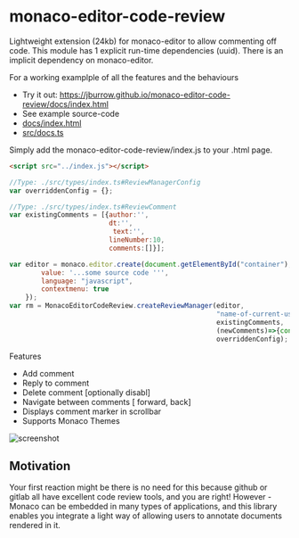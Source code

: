 # monaco-editor-code-review
Lightweight extension (24kb) for monaco-editor to allow commenting off code. 
This module has 1 explicit run-time dependencies (uuid). There is an implicit dependency on monaco-editor.

For a working examplple of all the features and the behaviours
- Try it out: https://jburrow.github.io/monaco-editor-code-review/docs/index.html
- See example source-code
 - [docs/index.html](docs/index.html) 
 - [src/docs.ts](src/docs.ts)


Simply add the monaco-editor-code-review/index.js to your .html page. 



```html
<script src="../index.js"></script>
```

```javascript
//Type: ./src/types/index.ts#ReviewManagerConfig
var overriddenConfig = {}; 

//Type: ./src/types/index.ts#ReviewComment
var existingComments = [{author:'', 
                         dt:'', 
                          text:'', 
                         lineNumber:10, 
                         comments:[]}]; 

var editor = monaco.editor.create(document.getElementById("container"), {
        value: '...some source code ''',
        language: "javascript",        
        contextmenu: true
    });
var rm = MonacoEditorCodeReview.createReviewManager(editor, 
                                                    "name-of-current-user", 
                                                    existingComments, 
                                                    (newComments)=>{console.info(newComments);}, 
                                                    overriddenConfig);
```

Features
- Add comment
- Reply to comment
- Delete comment [optionally disabl]
- Navigate between comments [ forward, back]
- Displays comment marker in scrollbar
- Supports Monaco Themes


![screenshot](https://github.com/jburrow/monaco-editor-code-review/blob/master/docs/screenshot.png?raw=true)

## Motivation

Your first reaction might be there is no need for this because github or gitlab all have excellent code 
review tools, and you are right! However - Monaco can be embedded in many types of applications, and this 
library enables you integrate a light way of allowing users to annotate documents rendered in it. 
